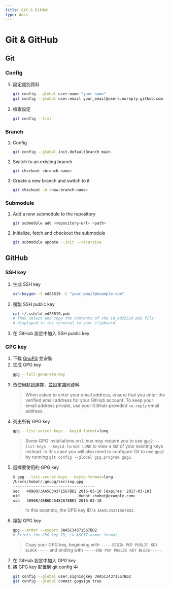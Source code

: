 ```yaml
---
title: Git & GitHub
type: docs
---
```

# Git & GitHub

## Git
### Config
1. 設定識別資料
    ```sh
    git config --global user.name "your_name"
    git config --global user.email your_email@users.noreply.github.com
    ```
2. 檢查設定
    ```sh
    git config --list
    ```
### Branch
1. Config
    ```sh
    git config --global init.defaultBranch main
    ```
2. Switch to an existing branch
    ```sh
    git checkout <branch-name>
    ```
3. Create a new branch and switch to it
    ```sh
    git checkout -b <new-branch-name>
    ```
### Submodule
1. Add a new submodule to the repository
    ```sh
    git submodule add <repository-url> <path>
    ```
2. Initialize, fetch and checkout the submodule
    ```sh
    git submodule update --init --recursive
    ```

## GitHub
### SSH key
1. 生成 SSH key
    ```sh
    ssh-keygen -t ed25519 -C "your_email@example.com"
    ```
2. 複製 SSH public key
    ```sh
    cat ~/.ssh/id_ed25519.pub
    # Then select and copy the contents of the id_ed25519.pub file
    # displayed in the terminal to your clipboard
    ```
3. 在 GitHub 設定中加入 SSH public key

### GPG key
1. 下載 [GnuPG](https://www.gnupg.org/download/) 並安裝
2. 生成 GPG key
    ```sh
    gpg --full-generate-key
    ```
3. 皆使用默認選擇，並設定識別資料
    > When asked to enter your email address, ensure that you enter the verified email address for your GitHub account. To keep your email address private, use your GitHub-provided `no-reply` email address.
4. 列出所有 GPG key
    ```sh
    gpg --list-secret-keys --keyid-format=long
    ```
    > Some GPG installations on Linux may require you to use `gpg2 --list-keys --keyid-format LONG` to view a list of your existing keys instead. In this case you will also need to configure Git to use `gpg2` by running `git config --global gpg.program gpg2`.
5. 選擇要使用的 GPG key
    ```sh
    $ gpg --list-secret-keys --keyid-format=long
    /Users/hubot/.gnupg/secring.gpg
    ------------------------------------
    sec   4096R/3AA5C34371567BD2 2016-03-10 [expires: 2017-03-10]
    uid                          Hubot <hubot@example.com>
    ssb   4096R/4BB6D45482678BE3 2016-03-10
    ```
    > In this example, the GPG key ID is `3AA5C34371567BD2`.
6. 複製 GPG key
    ```sh
    gpg --armor --export 3AA5C34371567BD2
    # Prints the GPG key ID, in ASCII armor format
    ```
    > Copy your GPG key, beginning with `-----BEGIN PGP PUBLIC KEY BLOCK-----` and ending with `-----END PGP PUBLIC KEY BLOCK-----`.
7. 在 GitHub 設定中加入 GPG key
8. 將 GPG key 配置到 git config 中
    ```sh
    git config --global user.signingkey 3AA5C34371567BD2
    git config --global commit.gpgsign true
    ```
